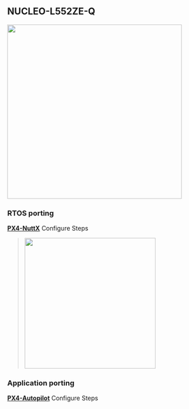 ## NUCLEO-L552ZE-Q
<img title="NUCLEO-L552ZE-Q" alt="" src="https://user-images.githubusercontent.com/20378368/120424039-94996380-c3a6-11eb-83b4-0d255d1aa05a.png" width="400"/>  

### RTOS porting
[**PX4-NuttX**](https://github.com/korkeep/PX4-Trust/tree/main/PX4-Trust/NuttX) Configure Steps

  > <img title="RTOS-result" alt="" src="https://user-images.githubusercontent.com/20378368/120424809-0d4cef80-c3a8-11eb-94b7-432477616b26.png" width="300"/>  

### Application porting
[**PX4-Autopilot**](https://github.com/PX4/PX4-Autopilot) Configure Steps
